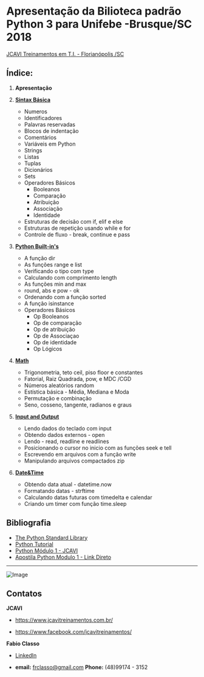 

Apresentação da Bilioteca padrão Python 3  para Unifebe -Brusque/SC 2018
====================================================================

[JCAVI Treinamentos em T.I. - Florianópolis /SC](http://www.jcavitreinamentos.com.br/)


Índice: 
-------
1. **Apresentação**
2. [**Sintax Básica**](https://github.com/frclasso/Apresentacao_Biblioteca_Padrao_Python_Unifebe_2018/tree/master/01_Sintaxe_Basica)
    - Numeros 
    - Identificadores 
    - Palavras reservadas
    - Blocos de indentação 
    - Comentários 
    - Variáveis em Python 
    - Strings
    - Listas 
    - Tuplas 
    - Dicionários
    - Sets 
    - Operadores Básicos
        - Booleanos 
        - Comparação 
        - Atribuição 
        - Associação 
        - Identidade 
    - Estruturas de decisão com if, elif e else 
    - Estruturas de repetição usando while e for 
    - Controle de fluxo - break, continue e pass 

3. [**Python Built-in's**](https://github.com/frclasso/Apresentacao_Biblioteca_Padrao_Python_Unifebe_2018/tree/master/02_Built_in)
    - A função dir 
    - As funções range e list
    - Verificando o tipo com type
    - Calculando com comprimento length
    - As funções min and max
    - round, abs e  pow - ok
    - Ordenando com  a função sorted
    - A função isinstance
    - Operadores Básicos
        - Op Booleanos
        - Op de comparação
        - Op de atribuição
        - Op de Associaçao
        - Op de identidade
        - Op  Lógicos

4. [**Math**](https://github.com/frclasso/Apresentacao_Biblioteca_Padrao_Python_Unifebe_2018/tree/master/03_Math)
    - Trigonometria, teto ceil, piso floor e constantes 
    - Fatorial, Raiz Quadrada, pow, e MDC /CGD 
    - Números aleatórios random
    - Estística básica - Média, Mediana e Moda
    - Permutação e combinação 
    - Seno, cosseno, tangente, radianos e graus

5. [**Input and Output**](https://github.com/frclasso/Apresentacao_Biblioteca_Padrao_Python_Unifebe_2018/tree/master/04_Input_Output)
    - Lendo dados do teclado com input
    - Obtendo dados externos - open
    - Lendo - read, readline e readlines
    - Posicionando o cursor no inicio com as funções seek e tell
    - Escrevendo em arquivos com a função write
    - Manipulando arquivos compactados zip

6. [**Date&Time**](https://github.com/frclasso/Apresentacao_Biblioteca_Padrao_Python_Unifebe_2018/tree/master/05_Date%26Time)
    - Obtendo data atual - datetime.now
    - Formatando datas - strftime
    - Calculando datas futuras com timedelta e calendar
    - Criando um timer com função time.sleep


Bibliografia
------------
+ [The Python Standard Library](https://docs.python.org/3/library/index.html)
+ [Python Tutorial](https://docs.python.org/3/tutorial/index.html)
+ [Python Módulo 1 - JCAVI](https://github.com/frclasso/apostila_python_modulo_1)
+ [Apostila Python Modulo 1 - Link Direto](https://drive.google.com/open?id=1d1GcjenjelR5j3TuYEOmeEOdK18LjeUs)
---------------------

![Image](https://github.com/frclasso/apostila_python_modulo_1/blob/master/jcavi.png "JCAVI")


Contatos
------------

**JCAVI**
 
- https://www.jcavitreinamentos.com.br/
 
- https://www.facebook.com/jcavitreinamentos/

**Fabio Classo**

- [LinkedIn](https://www.linkedin.com/in/fabio-reis-classo-46881425/)

- **email:** frclasso@gmail.com **Phone:** (48)99174 - 3152

